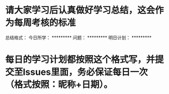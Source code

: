 # 请大家学习后认真做好学习总结，这会作为每周考核的标准
总结格式：
    今日所学：
      *********
    问题：
      *********
    明日计划：
      *********
# 每日的学习计划都按照这个格式写，并提交至Issues里面，务必保证每日一次（格式按照：昵称+日期）。

